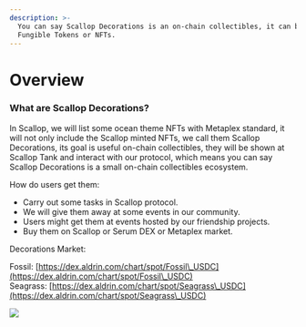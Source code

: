```yaml
---
description: >-
  You can say Scallop Decorations is an on-chain collectibles, it can be
  Fungible Tokens or NFTs.
---
```


# Overview

### **What are Scallop Decorations?**



In Scallop, we will list some ocean theme NFTs with Metaplex standard, it will not only include the Scallop minted NFTs, we call them Scallop Decorations, its goal is useful on-chain collectibles, they will be shown at Scallop Tank and interact with our protocol, which means you can say Scallop Decorations is a small on-chain collectibles ecosystem.

How do users get them:

* Carry out some tasks in Scallop protocol.&#x20;
* We will give them away at some events in our community.&#x20;
* Users might get them at events hosted by our friendship projects.&#x20;
* Buy them on Scallop or Serum DEX or Metaplex market.

Decorations Market:

Fossil: [https://dex.aldrin.com/chart/spot/Fossil\_USDC](https://dex.aldrin.com/chart/spot/Fossil\_USDC) \
Seagrass: [https://dex.aldrin.com/chart/spot/Seagrass\_USDC](https://dex.aldrin.com/chart/spot/Seagrass\_USDC)



![](https://lh5.googleusercontent.com/Ne4FCSct0Mg-Dn4kEeoTCWx69Znekyqs4iDYmPy\_gMz-aL5R9Tm\_e8PmhI0AW0MkS\_42r2kU8vxQnyM\_ZSmki23cHA9yu8Cf04HzGEvf2ANADWWzm7hAq0Enqd7cYN88pDDkTjaJMc8)
